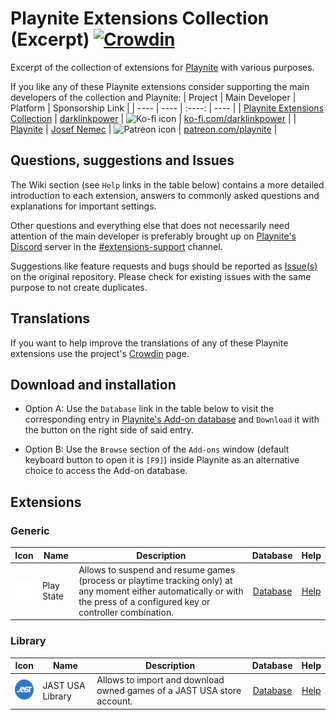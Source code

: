 # Playnite Extensions Collection (Excerpt) [![Crowdin](https://badges.crowdin.net/darklinkpower-playnite-extensi/localized.svg)](https://crowdin.com/project/darklinkpower-playnite-extensi)

Excerpt of the collection of extensions for [Playnite](https://github.com/JosefNemec/Playnite/ "Playnite - An open source video game library manager and launcher") with various purposes.

If you like any of these Playnite extensions consider supporting the main developers of the collection and Playnite:
| Project | Main Developer | Platform | Sponsorship Link |
| ---- | ---- | :----: | ---- |
| [Playnite Extensions Collection](https://github.com/darklinkpower/PlayniteExtensionsCollection) | [darklinkpower](https://github.com/darklinkpower) | <img src="https://github.githubassets.com/images/modules/site/icons/funding_platforms/ko_fi.svg" alt="Ko-fi icon" width="32" height="32" /> | [ko-fi.com/darklinkpower](https://ko-fi.com/darklinkpower) |
| [Playnite](https://github.com/JosefNemec/Playnite/) | [Josef Nemec](https://github.com/JosefNemec) | <img src="https://github.githubassets.com/images/modules/site/icons/funding_platforms/patreon.svg" alt="Patreon icon" width="32" height="32" /> | [patreon.com/playnite](https://patreon.com/playnite) |

## Questions, suggestions and Issues

The Wiki section (see `Help` links in the table below) contains a more detailed introduction to each extension, answers to commonly asked questions and explanations for important settings.

Other questions and everything else that does not necessarily need attention of the main developer is preferably brought up on [Playnite's Discord](https://discord.gg/BrtABqe) server in the [#extensions-support](https://discord.com/channels/365863063296933888/808419165311467630) channel.

Suggestions like feature requests and bugs should be reported as [Issue(s)](https://github.com/darklinkpower/PlayniteExtensionsCollection/issues) on the original repository. Please check for existing issues with the same purpose to not create duplicates.

## Translations

If you want to help improve the translations of any of these Playnite extensions use the project's [Crowdin](https://crowdin.com/project/darklinkpower-playnite-extensi) page.

## Download and installation

- Option A: Use the `Database` link in the table below to visit the corresponding entry in [Playnite's Add-on database](https://playnite.link/addons.html) and `Download` it with the button on the right side of said entry.

- Option B: Use the `Browse` section of the `Add-ons` window (default keyboard button to open it is `[F9]`) inside Playnite as an alternative choice to access the Add-on database.

## Extensions

### Generic

| Icon | Name | Description | Database | Help |
| ---- | ---- | ---- | :----: | :----: |
| <img src="Source/Generic/Play State/Resources/PlayStateIcon.png" alt="Play State Icon" width="32" height="32" /> | Play State | Allows to suspend and resume games (process or playtime tracking only) at any moment either automatically or with the press of a configured key or controller combination. | [Database](https://playnite.link/addons.html#PlayState) | [Help](https://github.com/darklinkpower/PlayniteExtensionsCollection/wiki/PlayState) |

### Library

| Icon | Name | Description | Database | Help |
| ---- | ---- | ---- | :----: | :----: |
| <img src="Source/Library/JAST USA/Resources/JastUsaLibraryIcon.png" alt="JAST USA Library Icon" width="32" height="32" /> | JAST USA Library | Allows to import and download owned games of a JAST USA store account. | [Database](https://playnite.link/addons.html#JastUsaLibrary_d407a620-5953-4ca4-a25c-8194c8559381) | [Help](https://github.com/darklinkpower/PlayniteExtensionsCollection/wiki/JAST-USA-Library) |
